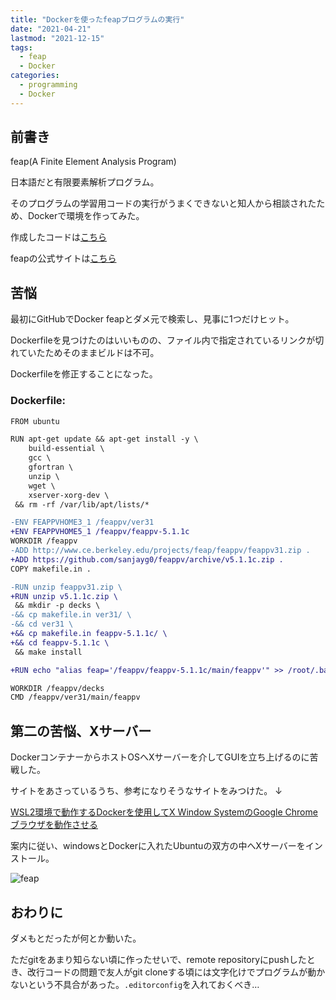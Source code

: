 ```yaml
---
title: "Dockerを使ったfeapプログラムの実行"
date: "2021-04-21"
lastmod: "2021-12-15"
tags:
  - feap
  - Docker
categories:
  - programming
  - Docker
---
```


## 前書き

feap(A Finite Element Analysis Program)

日本語だと有限要素解析プログラム。

そのプログラムの学習用コードの実行がうまくできないと知人から相談されたため、Dockerで環境を作ってみた。

作成したコードは[こちら](https://github.com/SARDONYX-sard/docker--for-feap)

feapの公式サイトは[こちら](http://projects.ce.berkeley.edu/feap/feappv/)

## 苦悩

最初にGitHubでDocker feapとダメ元で検索し、見事に1つだけヒット。

Dockerfileを見つけたのはいいものの、ファイル内で指定されているリンクが切れていたためそのままビルドは不可。

Dockerfileを修正することになった。

### **Dockerfile:**

```diff
FROM ubuntu

RUN apt-get update && apt-get install -y \
    build-essential \
    gcc \
    gfortran \
    unzip \
    wget \
    xserver-xorg-dev \
 && rm -rf /var/lib/apt/lists/*

-ENV FEAPPVHOME3_1 /feappv/ver31
+ENV FEAPPVHOME5_1 /feappv/feappv-5.1.1c
WORKDIR /feappv
-ADD http://www.ce.berkeley.edu/projects/feap/feappv/feappv31.zip .
+ADD https://github.com/sanjayg0/feappv/archive/v5.1.1c.zip .
COPY makefile.in .

-RUN unzip feappv31.zip \
+RUN unzip v5.1.1c.zip \
 && mkdir -p decks \
-&& cp makefile.in ver31/ \
-&& cd ver31 \
+&& cp makefile.in feappv-5.1.1c/ \
+&& cd feappv-5.1.1c \
 && make install

+RUN echo "alias feap='/feappv/feappv-5.1.1c/main/feappv'" >> /root/.bashrc

WORKDIR /feappv/decks
CMD /feappv/ver31/main/feappv
```

## 第二の苦悩、Xサーバー

DockerコンテナーからホストOSへXサーバーを介してGUIを立ち上げるのに苦戦した。

サイトをあさっているうち、参考になりそうなサイトをみつけた。 ↓

[WSL2環境で動作するDockerを使用してX Window SystemのGoogle Chromeブラウザを動作させる](https://uepon.hatenadiary.com/entry/2020/12/30/005941)

案内に従い、windowsとDockerに入れたUbuntuの双方の中へXサーバーをインストール。

![feap](/images/feap/feap.webp)

## おわりに

ダメもとだったが何とか動いた。

ただgitをあまり知らない頃に作ったせいで、remote repositoryにpushしたとき、改行コードの問題で友人がgit
cloneする頃には文字化けでプログラムが動かないという不具合があった。`.editorconfig`を入れておくべき…
